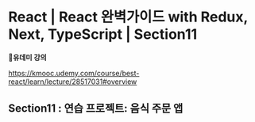# React | React 완벽가이드 with Redux, Next, TypeScript | Section11

**📌유데미 강의**

https://kmooc.udemy.com/course/best-react/learn/lecture/28517031#overview

## **Section11 : 연습 프로젝트: 음식 주문 앱**
